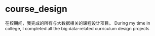 # course_design
在校期间，我完成的所有与大数据相关的课程设计项目。
During my time in college, I completed all the big data-related curriculum design projects
